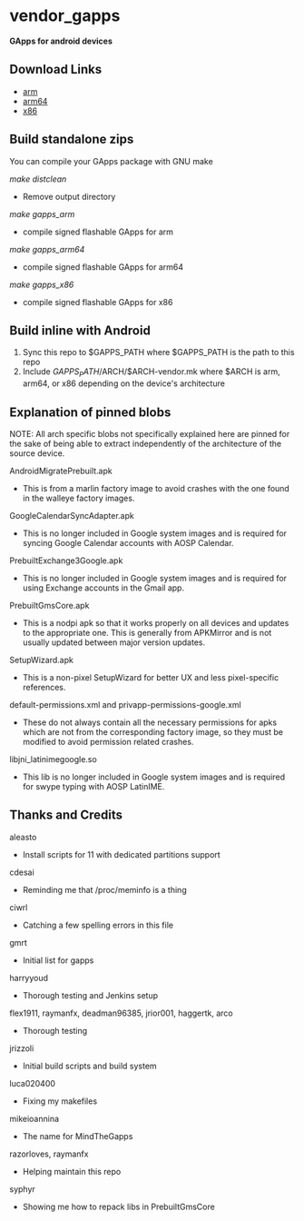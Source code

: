 # vendor_gapps

**GApps for android devices**

## Download Links

* [arm](https://gitlab.com/MindTheGapps/vendor_gapps/-/jobs/artifacts/rho/browse?job=arm)
* [arm64](https://gitlab.com/MindTheGapps/vendor_gapps/-/jobs/artifacts/rho/browse?job=arm64)
* [x86](https://gitlab.com/MindTheGapps/vendor_gapps/-/jobs/artifacts/rho/browse?job=x86)

Build standalone zips
-------------------

You can compile your GApps package with GNU make

_make distclean_
- Remove output directory

_make gapps_arm_
- compile signed flashable GApps for arm

_make gapps_arm64_
- compile signed flashable GApps for arm64

_make gapps_x86_
- compile signed flashable GApps for x86

Build inline with Android
-------------------
1. Sync this repo to $GAPPS_PATH where $GAPPS_PATH is the path to this repo
2. Include $GAPPS_PATH/$ARCH/$ARCH-vendor.mk where $ARCH is arm, arm64, or x86 depending on the device's architecture

Explanation of pinned blobs
-------------------
NOTE: All arch specific blobs not specifically explained here are pinned for the sake of being able to extract independently of the architecture of the source device.

AndroidMigratePrebuilt.apk
- This is from a marlin factory image to avoid crashes with the one found in the walleye factory images.

GoogleCalendarSyncAdapter.apk
- This is no longer included in Google system images and is required for syncing Google Calendar accounts with AOSP Calendar.

PrebuiltExchange3Google.apk
- This is no longer included in Google system images and is required for using Exchange accounts in the Gmail app.

PrebuiltGmsCore.apk
- This is a nodpi apk so that it works properly on all devices and updates to the appropriate one. This is generally from APKMirror and is not usually updated between major version updates.

SetupWizard.apk
- This is a non-pixel SetupWizard for better UX and less pixel-specific references.

default-permissions.xml and privapp-permissions-google.xml
- These do not always contain all the necessary permissions for apks which are not from the corresponding factory image, so they must be modified to avoid permission related crashes.

libjni_latinimegoogle.so
- This lib is no longer included in Google system images and is required for swype typing with AOSP LatinIME.

Thanks and Credits
-------------------

aleasto
- Install scripts for 11 with dedicated partitions support

cdesai
- Reminding me that /proc/meminfo is a thing

ciwrl
- Catching a few spelling errors in this file

gmrt
- Initial list for gapps

harryyoud
- Thorough testing and Jenkins setup

flex1911, raymanfx, deadman96385, jrior001, haggertk, arco
- Thorough testing

jrizzoli
- Initial build scripts and build system

luca020400
- Fixing my makefiles

mikeioannina
- The name for MindTheGapps

razorloves, raymanfx
- Helping maintain this repo

syphyr
- Showing me how to repack libs in PrebuiltGmsCore
